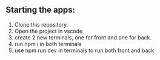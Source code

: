 ## Starting the apps:

1. Clone this repository.
2. Open the project in vscode
3. create 2 new terminals, one for front and one for back.
4. run npm i in both terminals
5. use npm run dev in terminals to run both front and back
